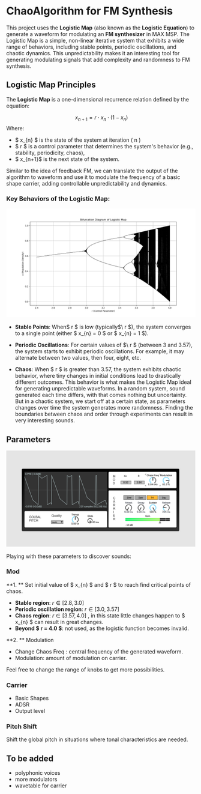 # ChaoAlgorithm for FM Synthesis

This project uses the **Logistic Map** (also known as the **Logistic Equation**) to generate a waveform for modulating an **FM synthesizer** in MAX MSP. The Logistic Map is a simple, non-linear iterative system that exhibits a wide range of behaviors, including stable points, periodic oscillations, and chaotic dynamics. This unpredictability makes it an interesting tool for generating modulating signals that add complexity and randomness to FM synthesis.



## Logistic Map Principles

The **Logistic Map** is a one-dimensional recurrence relation defined by the equation:

$$\ x_{n+1} = r \cdot x_n \cdot (1 - x_n) $$
Where:


- $  x_{n} $ is the state of the system at iteration \( n \)
- $ r $ is a control parameter that determines the system's behavior (e.g., stability, periodicity, chaos),
- $ x_{n+1}$ is the next state of the system.

Similar to the idea of feedback FM, we can translate the output of the algorithm to waveform and use it to modulate the frequency of a basic shape carrier, adding controllable unpredictability and dynamics.

### Key Behaviors of the Logistic Map:

![Example Image](assets/Bifurcation.png)

- **Stable Points**: When$ r $ is low (typically$\ r $), the system converges to a single point (either $  x_{n} = 0 $ or $  x_{n} = 1 $).

- **Periodic Oscillations**: For certain values of $\ r $  (between 3 and 3.57), the system starts to exhibit periodic oscillations. For example, it may alternate between two values, then four, eight, etc.

- **Chaos**: When $ r $  is greater than 3.57, the system exhibits chaotic behavior, where tiny changes in initial conditions lead to drastically different outcomes. This behavior is what makes the Logistic Map ideal for generating unpredictable waveforms. In a random system, sound generated each time differs, with that comes nothing but uncertainty. But in a chaotic system, we start off at a certain state,  as parameters changes over time the system generates more randomness. Finding the boundaries between chaos and order through experiments can result in very interesting sounds.

  

## Parameters

![Example Image](assets/interface.png)

Playing with these parameters to discover sounds:

### Mod

**1. ** Set initial value of $  x_{n} $ and $  r $ to reach find critical points of chaos. 

- **Stable region**: $r \in [2.8, 3.0]$
- **Periodic oscillation region**: $r \in [3.0, 3.57]$
- **Chaos region**: $r \in [3.57, 4.0]$ , in this state little changes happen to $  x_{n} $ can result in great changes.
- **Beyond $ r = 4.0 $**: not used, as the logistic function becomes invalid. 

**2. ** Modulation

- Change Chaos Freq : central frequency of the generated waveform.
- Modulation: amount of modulation on carrier.

Feel free to change the range of knobs to get more possibilities.

### Carrier

- Basic Shapes
- ADSR
- Output level

### Pitch Shift

Shift the global pitch in situations where tonal characteristics are needed.



## To be added

- polyphonic voices
- more modulators
- wavetable for carrier
